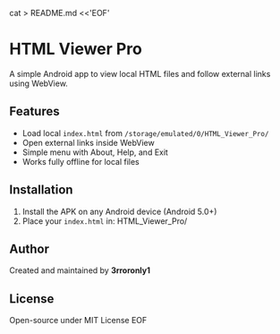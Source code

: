 cat > README.md <<'EOF'
# HTML Viewer Pro

A simple Android app to view local HTML files and follow external links using WebView.

## Features
- Load local `index.html` from `/storage/emulated/0/HTML_Viewer_Pro/`
- Open external links inside WebView
- Simple menu with About, Help, and Exit
- Works fully offline for local files

## Installation
1. Install the APK on any Android device (Android 5.0+)
2. Place your `index.html` in:
HTML_Viewer_Pro/


## Author
Created and maintained by **3rroronly1**

## License
Open-source under MIT License
EOF
